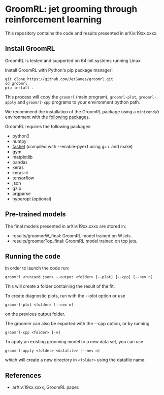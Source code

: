 GroomRL: jet grooming through reinforcement learning
====================================================

This repository contains the code and results presented in arXiv:19xx.xxxx.

## Install GroomRL

GroomRL is tested and supported on 64-bit systems running Linux.

Install GroomRL with Python's pip package manager:
```
git clone https://github.com/JetGames/groomrl.git
cd groomrl
pip install .
```

This process will copy the `groomrl` (main program), `groomrl-plot`, `groomrl-apply` and `groomrl-cpp` programs to your environment python path.

We recommend the installation of the GroomRL package using a `miniconda3` environment with the [following packages](https://github.com/JetsGame/groomrl/blob/readme/scripts/environment.yml).

GroomRL requires the following packages:
- python3
- numpy
- [fastjet](http://fastjet.fr/) (compiled with --enable-pyext using g++ and make)
- gym
- matplotlib
- pandas
- keras
- keras-rl
- tensorflow
- json
- gzip
- argparse
- hyperopt (optional)

## Pre-trained models

The final models presented in arXiv:19xx.xxxx are stored in:
- results/groomerW_final: GroomRL model trained on W jets.
- results/groomerTop_final: GroomRL model trained on top jets.

## Running the code

In order to launch the code run:
```
groomrl <runcard.json> --output <folder> [--plot] [--cpp] [--nev n]
```

This will create a folder containing the result of the fit.

To create diagnostic plots, run with the --plot option or use
```
groomrl-plot <folder> [--nev n]
```
on the previous output folder.

The groomer can also be exported with the --cpp option, or by running
```
groomrl-cpp <folder> [-v]
```

To apply an existing grooming model to a new data set, you can use
```
groomrl-apply <folder> <datafile> [--nev n]
```
which will create a new directory in `<folder>` using the datafile name.

## References

* arXiv:19xx.xxxx, GroomRL paper.
